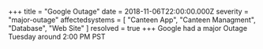 +++
title = "Google Outage"
date = 2018-11-06T22:00:00.000Z
severity = "major-outage"
affectedsystems = [
  "Canteen App",
  "Canteen Managment",
  "Database",
  "Web Site"
]
resolved = true
+++
Google had a major Outage Tuesday around 2:00 PM PST
